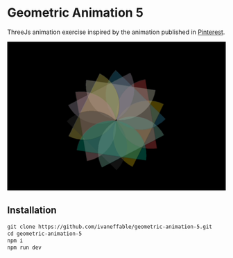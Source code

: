# Geometric Animation 5

ThreeJs animation exercise inspired by the animation published in [Pinterest](https://www.pinterest.es/pin/547117054743305220/).

![geomtric animation 5](https://github.com/ivaneffable/geometric-animation-5/blob/main/geometric-animation-5.gif)

## Installation

```
git clone https://github.com/ivaneffable/geometric-animation-5.git
cd geometric-animation-5
npm i
npm run dev
```
